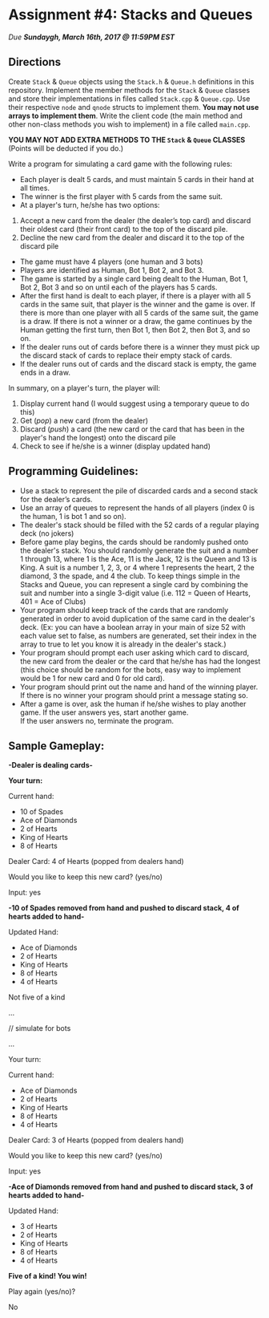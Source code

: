 # Assignment #4: Stacks and Queues


*Due **Sundaygh, March 16th, 2017 @ 11:59PM EST***

## Directions


Create  `Stack` & `Queue` objects using the  `Stack.h` & `Queue.h` definitions in this repository. 
Implement the member methods for the `Stack` & `Queue` classes and store their implementations in files called 
`Stack.cpp` & `Queue.cpp`.  Use their respective `node` and `qnode` structs to implement them.
**You may not use arrays to implement them**. Write the client code (the main method and other non-class methods you wish to implement) 
in a file called `main.cpp`. 

**YOU MAY NOT ADD EXTRA METHODS TO THE `Stack` & `Queue` CLASSES** (Points will be deducted if you do.)


Write a program for simulating a card game with the following rules:
- Each player is dealt 5 cards, and must maintain 5 cards in their hand at all times.
- The winner is the first player with 5 cards from the same suit.
- At a player's turn, he/she has two options:
1.	Accept a new card from the dealer (the dealer’s top card) and discard their oldest card (their front card) to the top of the discard pile.
2.	Decline the new card from the dealer and discard it to the top of the discard pile
- The game must have 4 players (one human and 3 bots)
- Players are identified as Human, Bot 1, Bot 2, and Bot 3.
- The game is started by a single card being dealt to the Human, Bot 1, Bot 2, Bot 3 and so on until each of the players has 5 cards.  
- After the first hand is dealt to each player, if there is a player with all 5 cards in the same suit, that player is the winner and the game is over.  If there is more than one player with all 5 cards of the same suit, the game is a draw. If there is not a winner or a draw, the game continues by the Human getting the first turn, then Bot 1, then Bot 2, then Bot 3, and so on.
- If the dealer runs out of cards before there is a winner they must pick up the discard stack of cards to replace their empty stack of cards.
- If the dealer runs out of cards and the discard stack is empty, the game ends in a draw.


In summary, on a player's turn, the player will:
1. Display current hand (I would suggest using a temporary queue to do this)
2. Get (*pop*) a new card (from the dealer) 
3. Discard (*push*) a card (the new card or the card that has been in the player's hand the longest) onto the discard pile
4. Check to see if he/she is a winner (display updated hand)


## Programming Guidelines:
- Use a stack to represent the pile of discarded cards and a second stack for the dealer’s cards.
- Use an array of queues to represent the hands of all players (index 0 is the human, 1 is bot 1 and so on). 
- The dealer's stack should be filled with the 52 cards of a regular playing deck (no jokers)
- Before game play begins, the cards should be randomly pushed onto the dealer's stack. You should randomly generate the suit and 
a number 1 through 13, where 1 is the Ace, 11 is the Jack, 12 is the Queen and 13 is King.  A suit is a number 1, 2, 3, or 4 
where 1 represents the heart, 2 the diamond, 3 the spade, and 4 the club. To keep things simple in the Stacks and Queue, 
you can represent a single card by combining the suit and number into a single 3-digit value (i.e. 112 = Queen of Hearts, 401 = Ace of Clubs)
- Your program should keep track of the cards that are randomly generated in order to avoid duplication of the same card 
in the dealer's deck. (Ex: you can have a boolean array in your main of size 52 with each value set to false, as numbers 
are generated, set their index in the array to true to let you know it is already in the dealer's stack.)
- Your program should prompt each user asking which card to discard, the new card from the dealer or the card that he/she 
has had the longest (this choice should be random for the bots, easy way to implement would be 1 for new card and 0 for old card).
- Your program should print out the name and hand of the winning player.  If there is no winner your program should print 
a message stating so.
- After a game is over, ask the human if he/she wishes to play another game.  If the user answers yes, start another game.  
If the user answers no, terminate the program.

## Sample Gameplay:

**-Dealer is dealing cards-**	

**Your turn:**
	
	
Current hand:

- 10 of Spades
- Ace of Diamonds
- 2 of Hearts
- King of Hearts
- 8 of Hearts


Dealer Card: 4 of Hearts	(popped from dealers hand)

Would you like to keep this new card? (yes/no)

Input: yes

**-10 of Spades removed from hand and pushed to discard stack, 4 of hearts added to hand-**

Updated Hand:

- Ace of Diamonds
- 2 of Hearts
- King of Hearts
- 8 of Hearts
- 4 of Hearts
	
Not five of a kind

…

// simulate for bots

…	

Your turn:
	
Current hand:

- Ace of Diamonds
- 2 of Hearts
- King of Hearts
- 8 of Hearts
- 4 of Hearts


Dealer Card: 
3 of Hearts	(popped from dealers hand)

Would you like to keep this new card? (yes/no)

Input: yes

**-Ace of Diamonds removed from hand and pushed to discard stack, 3 of hearts added to hand-**

Updated Hand:

- 3 of Hearts
- 2 of Hearts
- King of Hearts
- 8 of Hearts
- 4 of Hearts

**Five of a kind! You win!**

Play again (yes/no)?

No


